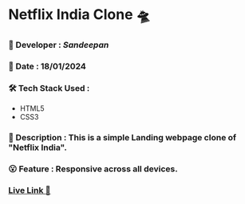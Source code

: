 # **Netflix India Clone** :flying_saucer:       

### :santa: Developer : _Sandeepan_
### :date: Date : 18/01/2024
### :hammer_and_wrench: Tech Stack Used : 
* HTML5
* CSS3
### :memo: Description : This is a simple Landing webpage clone of "Netflix India".
### :open_mouth: Feature : Responsive across all devices.
### **<a href="https://netflix-clone-landing-page-sandeepan.vercel.app/" target="_blank">Live Link :rocket:</a>**
